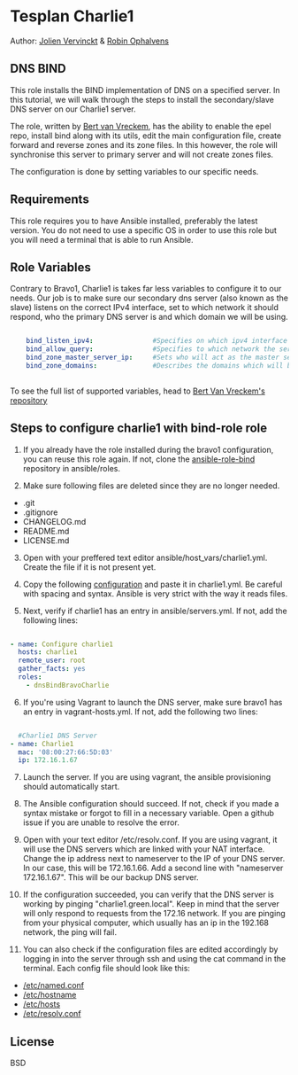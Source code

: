 # Tesplan Charlie1

Author: [Jolien Vervinckt](https://github.com/JolienVervinckt) & [Robin Ophalvens](https://github.com/RobinOphalvens)


## DNS BIND

This role installs the BIND implementation of DNS on a specified server. In this tutorial, we will walk through the steps to install the secondary/slave DNS server on our Charlie1 server.

The role, written by [Bert van Vreckem](https://github.com/bertvv/ansible-role-bind), has the ability to enable the epel repo, install bind along with its utils, edit the main configuration file, create forward and reverse zones and its zone files. In this however, the role will synchronise this server to primary server and will not create zones files.

The configuration is done by setting variables to our specific needs.

## Requirements


This role requires you to have Ansible installed, preferably the latest version. You do not need to use a specific OS in order to use this role but you will need a terminal that is able to run Ansible.

## Role Variables

Contrary to Bravo1, Charlie1 is takes far less variables to configure it to our needs. Our job is to make sure our secondary dns server (also known as the slave) listens on the correct IPv4 interface, set to which network it should respond, who the primary DNS server is and which domain we will be using.

```yaml

    bind_listen_ipv4:               #Specifies on which ipv4 interface the DNS server should listen to               
    bind_allow_query:               #Specifies to which network the server should respond to
    bind_zone_master_server_ip:     #Sets who will act as the master server
    bind_zone_domains:              #Describes the domains which will be used
  

```


To see the full list of supported variables, head to [Bert Van Vreckem's repository](https://github.com/bertvv/ansible-role-bind)

## Steps to configure charlie1 with bind-role role

1. If you already have the role installed during the bravo1 configuration, you can reuse this role again. If not, clone the [ansible-role-bind](https://github.com/bertvv/ansible-role-bind) repository in ansible/roles.

2. Make sure following files are deleted since they are no longer needed.

* .git 
* .gitignore
* CHANGELOG.md
* README.md
* LICENSE.md

3. Open with your preffered text editor ansible/host_vars/charlie1.yml. Create the file if it is not present yet.

4. Copy the following [configuration](./charlie1.yml) and paste it in charlie1.yml. Be careful with spacing and syntax. Ansible is very strict with the way it reads files.

5. Next, verify if charlie1 has an entry in ansible/servers.yml. If not, add the following lines:

```yaml

- name: Configure charlie1
  hosts: charlie1
  remote_user: root
  gather_facts: yes
  roles:
    - dnsBindBravoCharlie

```

6. If you're using Vagrant to launch the DNS server,  make sure bravo1 has an entry in vagrant-hosts.yml. If not, add the following two lines:

```yaml

  #Charlie1 DNS Server
- name: Charlie1
  mac: '08:00:27:66:5D:03'
  ip: 172.16.1.67

```

7. Launch the server. If you are using vagrant, the ansible provisioning should automatically start. 

8. The Ansible configuration should succeed. If not, check if you made a syntax mistake or forgot  to fill in a necessary variable. Open a github issue if you are unable to resolve the error.

9. Open with your text editor /etc/resolv.conf. If you are using vagrant, it will use the DNS servers which are linked with your NAT interface. Change the ip address next to nameserver to the IP of your DNS server. In our case, this will be 172.16.1.66.
Add a second line with "nameserver 172.16.1.67". This will be our backup DNS server.

10. If the configuration succeeded, you can verify that the DNS server is working by pinging "charlie1.green.local". Keep in mind that the server will only respond to requests from the 172.16 network. If you are pinging from your physical computer, which usually has an ip in the 192.168 network, the ping will fail.

11. You can also check if the configuration files are edited accordingly by logging in into the server through ssh and using the cat command in the terminal. Each config file should look like this:

* [/etc/named.conf](./Configuratiefiles/named.conf)
* [/etc/hostname](./Configuratiefiles/hostname)
* [/etc/hosts](./Configuratiefiles/hosts)
* [/etc/resolv.conf](./Configuratiefiles/resolv.conf)

## License

BSD
